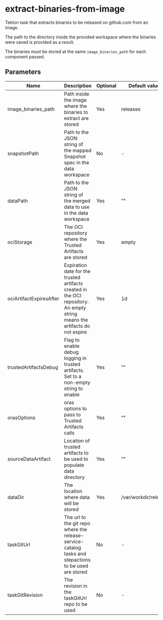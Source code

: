 # extract-binaries-from-image

Tekton task that extracts binaries to be released on github.com from an image.

The path to the directory inside the provided workspace where the binaries were
saved is provided as a result.

The binaries must be stored at the same `image_binaries_path` for each component
passed.

## Parameters

| Name                    | Description                                                                                                                | Optional | Default value        |
|-------------------------|----------------------------------------------------------------------------------------------------------------------------|----------|----------------------|
| image_binaries_path     | Path inside the image where the binaries to extract are stored                                                             | Yes      | releases             |
| snapshotPath            | Path to the JSON string of the mapped Snapshot spec in the data workspace                                                  | No       | -                    |
| dataPath                | Path to the JSON string of the merged data to use in the data workspace                                                    | Yes      | ""                   |
| ociStorage              | The OCI repository where the Trusted Artifacts are stored                                                                  | Yes      | empty                |
| ociArtifactExpiresAfter | Expiration date for the trusted artifacts created in the OCI repository. An empty string means the artifacts do not expire | Yes      | 1d                   |
| trustedArtifactsDebug   | Flag to enable debug logging in trusted artifacts. Set to a non-empty string to enable                                     | Yes      | ""                   |
| orasOptions             | oras options to pass to Trusted Artifacts calls                                                                            | Yes      | ""                   |
| sourceDataArtifact      | Location of trusted artifacts to be used to populate data directory                                                        | Yes      | ""                   |
| dataDir                 | The location where data will be stored                                                                                     | Yes      | /var/workdir/release |
| taskGitUrl              | The url to the git repo where the release-service-catalog tasks and stepactions to be used are stored                      | No       | -                    |
| taskGitRevision         | The revision in the taskGitUrl repo to be used                                                                             | No       | -                    |
